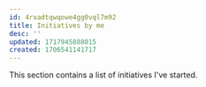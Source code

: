 ```yaml
---
id: 4rxadtqwqowe4gg0vql7m92
title: Initiatives by me
desc: ''
updated: 1717945888015
created: 1706541141717
---
```


This section contains a list of initiatives I've started.
